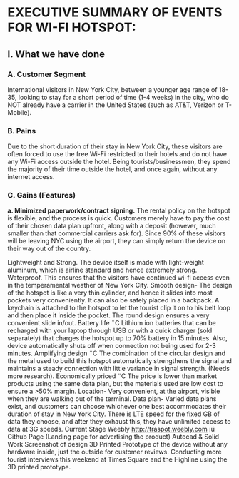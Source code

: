 # EXECUTIVE SUMMARY OF EVENTS FOR WI-FI HOTSPOT: 
<h2> I. What we have done </h2>
  <h3>A. Customer Segment</h3>

International visitors in New York City, between a younger age range of 18-35, looking to stay for a short period of time (1-4 weeks) in the city, who do NOT already have a carrier in the United States (such as AT&T, Verizon or T-Mobile).

  <h3>B. Pains</h3>

Due to the short duration of their stay in New York City, these visitors are often forced to use the free Wi-Fi restricted to their hotels and do not have any Wi-Fi access outside the hotel. Being tourists/businessmen, they spend the majority of their time outside the hotel, and once again, without any internet access.

<h3>C. Gains (Features) </h3>

   <b><p>a. Minimized paperwork/contract signing.</b> The rental policy on the hotspot is flexible, and the process is quick. Customers merely have to pay the cost of their chosen data plan upfront, along with a deposit (however, much smaller than that commercial carriers ask for). Since 90% of these visitors will be leaving NYC using the airport, they can simply return the device on their way out of the country.</p>
Lightweight and Strong. The device itself is made with light-weight aluminum, which is airline standard and hence extremely strong.
Waterproof. This ensures that the visitors have continued wi-fi access even in the temperamental weather of New York City.
 Smooth design- The design of the hotspot is like a very thin cylinder, and hence it slides into most pockets very conveniently. It can also be safely placed in a backpack. A keychain is attached to the hotspot to let the tourist clip it on to his belt loop and then place it inside the pocket. The round design ensures a very convenient slide in/out.
Battery life ¨C Lithium ion batteries that can be recharged with your laptop through USB or with a quick charger (sold separately) that charges the hotspot up to 70% battery in 15 minutes. Also, device automatically shuts off when connection not being used for 2-3 minutes.
Amplifying design ¨C The combination of the circular design and the metal used to build this hotspot automatically strengthens the signal and maintains a steady connection with little variance in signal strength. (Needs more research).
Economically priced ¨C The price is lower than market products using the same data plan, but the materials used are low cost to ensure a >50% margin.
Location- Very convenient, at the airport, visible when they are walking out of the terminal.
Data plan- Varied data plans exist, and customers can choose whichever one best accommodates their duration of stay in New York City. There is LTE speed for the fixed GB of data they choose, and after they exhaust this, they have unlimited access to data at 3G speeds.
Current Stage
Weebly 
http://traspot.weebly.com
¡ú Github Page (Landing page for advertising the product)
Autocad & Solid Work
Screenshot of design
3D Printed Prototype of the device without any hardware inside, just the outside for customer reviews. 
Conducting more tourist interviews this weekend at Times Square and the Highline using the 3D printed prototype. 
